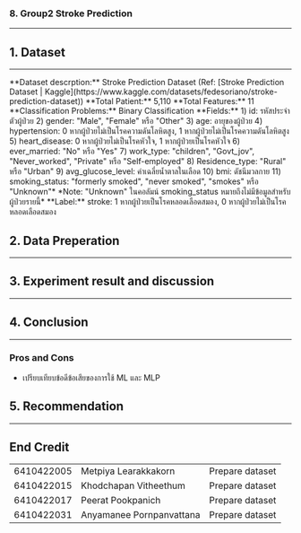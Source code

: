 ### 8. Group2 Stroke Prediction
<hr>

## 1. Dataset 
<hr>
**Dataset descrption:** Stroke Prediction Dataset (Ref: [Stroke Prediction Dataset | Kaggle](https://www.kaggle.com/datasets/fedesoriano/stroke-prediction-dataset))
**Total Patient:** 5,110
**Total Features:** 11
**Classification Problems:** Binary Classification
**Fields:**
	1) id: รหัสประจำตัวผู้ป่วย 
	2) gender: "Male", "Female" หรือ "Other"  
	3) age: อายุของผู้ป่วย  
	4) hypertension: 0 หากผู้ป่วยไม่เป็นโรคความดันโลหิตสูง, 1 หากผู้ป่วยไม่เป็นโรคความดันโลหิตสูง  
	5) heart_disease: 0 หากผู้ป่วยไม่เป็นโรคหัวใจ, 1 หากผู้ป่วยเป็นโรคหัวใจ
	6) ever_married: "No" หรือ "Yes"  
	7) work_type: "children", "Govt_jov", "Never_worked", "Private" หรือ "Self-employed"  
	8) Residence_type: "Rural" หรือ "Urban"  
	9) avg_glucose_level: ค่าเฉลี่ยน้ำตาลในเลือด  
	10) bmi: ดัชนีมวลกาย
	11) smoking_status: "formerly smoked", "never smoked", "smokes" หรือ "Unknown"*  
	*Note: "Unknown" ในคอลัมน์ smoking_status หมายถึงไม่มีข้อมูลสำหรับผู้ป่วยรายนี้*
**Label:**
stroke: 1 หากผู้ป่วยเป็นโรคหลอดเลือดสมอง, 0 หากผู้ป่วยไม่เป็นโรคหลอดเลือดสมอง







## 2. Data Preperation
<hr>




## 3. Experiment result and discussion
<hr>


## 4. Conclusion
<hr>

### Pros and Cons
- เปรียบเทียบข้อดีข้อเสียของการใช้ ML และ MLP

## 5. Recommendation
<hr>



## End Credit



<table>
  <tr>
    <td>6410422005</td>
    <td>Metpiya Learakkakorn</td>
    <td>Prepare dataset</td>
  </tr>
  <tr>
    <td>6410422015</td>
    <td>Khodchapan Vitheethum</td>
    <td>Prepare dataset</td>
  </tr>
  <tr>
    <td>6410422017</td>
    <td>Peerat Pookpanich</td>
    <td>Prepare dataset </td>
  </tr>
  <tr>
    <td>6410422031</td>
    <td>Anyamanee Pornpanvattana</td>
    <td>Prepare dataset </td>
  </tr>
</table>
